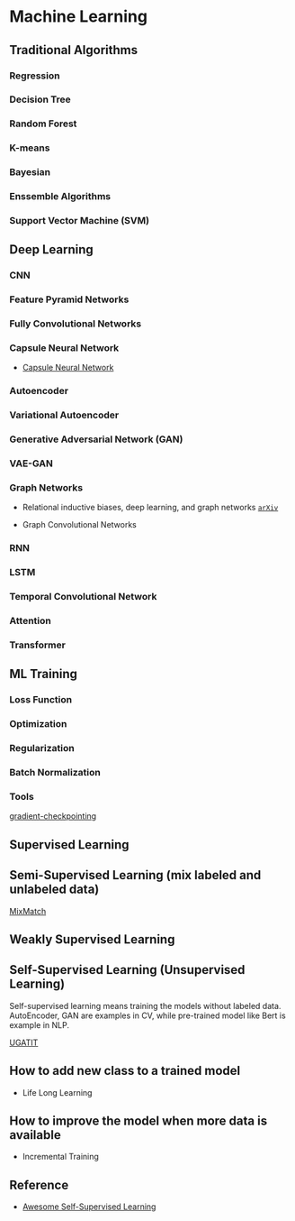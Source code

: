 # Machine Learning

## Traditional Algorithms

### Regression

### Decision Tree

### Random Forest

### K-means

### Bayesian

### Enssemble Algorithms

### Support Vector Machine (SVM)

## Deep Learning

### CNN

### Feature Pyramid Networks

### Fully Convolutional Networks

### Capsule Neural Network

* [Capsule Neural Network](https://github.com/Sarasra/models/tree/master/research/capsules)

### Autoencoder

### Variational Autoencoder

### Generative Adversarial Network (GAN)

### VAE-GAN

### Graph Networks

* Relational inductive biases, deep learning, and graph networks [`arXiv`](https://arxiv.org/abs/1806.01261)

* Graph Convolutional Networks

### RNN

### LSTM

### Temporal Convolutional Network

### Attention

### Transformer



## ML Training

### Loss Function

### Optimization

### Regularization

### Batch Normalization

### Tools

[gradient-checkpointing](https://github.com/cybertronai/gradient-checkpointing)



## Supervised Learning

## Semi-Supervised Learning (mix labeled and unlabeled data)

[MixMatch](https://github.com/google-research/mixmatch)

## Weakly Supervised Learning


## Self-Supervised Learning (Unsupervised Learning)

Self-supervised learning means training the models without labeled data. AutoEncoder, GAN are examples in CV, while pre-trained model like Bert is example in NLP.

[UGATIT](https://github.com/taki0112/UGATIT?utm_source=mybridge&utm_medium=blog&utm_campaign=read_more)

## How to add new class to a trained model

* Life Long Learning

## How to improve the model when more data is available

* Incremental Training

## Reference
* [Awesome Self-Supervised Learning](https://github.com/jason718/awesome-self-supervised-learning)



